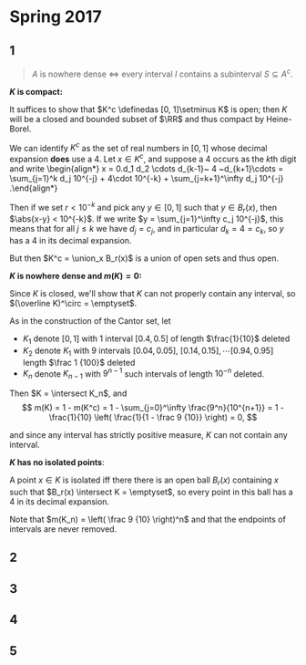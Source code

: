 # Spring 2017

## 1

> $A$ is nowhere dense $\iff$ every interval $I$ contains a subinterval $S \subseteq A^c$.

**$K$ is compact:**

It suffices to show that $K^c \definedas [0, 1]\setminus K$ is open; then $K$ will be a closed and bounded subset of $\RR$ and thus compact by Heine-Borel.

We can identify $K^c$ as the set of real numbers in $[0, 1]$ whose decimal expansion **does** use a 4.
Let $x\in K^c$, and suppose a 4 occurs as the $k$th digit and write
\begin{align*}
x = 0.d_1 d_2 \cdots d_{k-1}~ 4 ~d_{k+1}\cdots 
= \sum_{j=1}^k d_j 10^{-j} + 4\cdot 10^{-k} + \sum_{j=k+1}^\infty d_j 10^{-j}
.\end{align*}

Then if we set $r < 10^{-k}$ and pick any $y \in [0, 1]$ such that $y\in B_r(x)$, then $\abs{x-y} < 10^{-k}$. 
If we write $y = \sum_{j=1}^\infty c_j 10^{-j}$, this means that for all $j \leq k$ we have $d_j = c_j$, and in particular $d_k = 4 = c_k$, so $y$ has a 4 in its decimal expansion.

But then $K^c = \union_x B_r(x)$ is a union of open sets and thus open.

**$K$ is nowhere dense and $m(K) = 0$:**

Since $K$ is closed, we'll show that $K$ can not properly contain any interval, so $(\overline K)^\circ = \emptyset$.

As in the construction of the Cantor set, let 

- $K_1$ denote $[0, 1]$ with 1 interval $[0.4, 0.5]$ of length $\frac{1}{10}$ deleted
- $K_2$ denote $K_1$ with 9 intervals $[0.04, 0.05], ~[0.14, 0.15], \cdots [0.94, 0.95]$ length $\frac 1 {100}$ deleted
- $K_n$ denote $K_{n-1}$ with $9^{n-1}$ such intervals of length $10^{-n}$ deleted.

Then $K = \intersect K_n$, and 
$$
m(K) = 1 - m(K^c) = 1 - \sum_{j=0}^\infty \frac{9^n}{10^{n+1}} = 1 - \frac{1}{10} \left( \frac{1}{1 - \frac 9 {10}} \right) = 0,
$$

and since any interval has strictly positive measure, $K$ can not contain any interval.

**$K$ has no isolated points**:

A point $x\in K$ is isolated iff there there is an open ball $B_r(x)$ containing $x$ such that $B_r(x) \intersect K = \emptyset$, so every point in this ball has a 4 in its decimal expansion.

Note that $m(K_n) = \left( \frac 9 {10} \right)^n$ and that the endpoints of intervals are never removed.


## 2

## 3

## 4

## 5